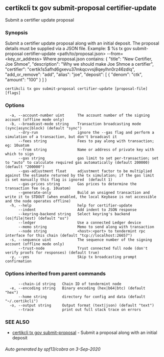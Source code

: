 ## certikcli tx gov submit-proposal certifier-update

Submit a certifier update proposal

### Synopsis

Submit a certifier update proposal along with an initial deposit.
The proposal details must be supplied via a JSON file.
Example:
$ %s tx gov submit-proposal certifier-update <path/to/proposal.json> --from=<key_or_address>
Where proposal.json contains:
{
  "title": "New Certifier, Joe Shmoe",
  "description": "Why we should make Joe Shmoe a certifier",
  "certifier": "certik1s5afhd6gxevu37mkqcvvsj8qeylhn0rz46zdlq",
  "add_or_remove": "add",
  "alias": "joe",
  "deposit": [
    {
      "denom": "ctk",
      "amount": "100"
    }
  ]
}

```
certikcli tx gov submit-proposal certifier-update [proposal-file] [flags]
```

### Options

```
  -a, --account-number uint      The account number of the signing account (offline mode only)
  -b, --broadcast-mode string    Transaction broadcasting mode (sync|async|block) (default "sync")
      --dry-run                  ignore the --gas flag and perform a simulation of a transaction, but don't broadcast it
      --fees string              Fees to pay along with transaction; eg: 10uatom
      --from string              Name or address of private key with which to sign
      --gas string               gas limit to set per-transaction; set to "auto" to calculate required gas automatically (default 200000) (default "200000")
      --gas-adjustment float     adjustment factor to be multiplied against the estimate returned by the tx simulation; if the gas limit is set manually this flag is ignored  (default 1)
      --gas-prices string        Gas prices to determine the transaction fee (e.g. 10uatom)
      --generate-only            Build an unsigned transaction and write it to STDOUT (when enabled, the local Keybase is not accessible and the node operates offline)
  -h, --help                     help for certifier-update
      --indent                   Add indent to JSON response
      --keyring-backend string   Select keyring's backend (os|file|test) (default "os")
      --ledger                   Use a connected Ledger device
      --memo string              Memo to send along with transaction
      --node string              <host>:<port> to tendermint rpc interface for this chain (default "tcp://localhost:26657")
  -s, --sequence uint            The sequence number of the signing account (offline mode only)
      --trust-node               Trust connected full node (don't verify proofs for responses) (default true)
  -y, --yes                      Skip tx broadcasting prompt confirmation
```

### Options inherited from parent commands

```
      --chain-id string   Chain ID of tendermint node
  -e, --encoding string   Binary encoding (hex|b64|btc) (default "hex")
      --home string       directory for config and data (default "~/.certikcli")
  -o, --output string     Output format (text|json) (default "text")
      --trace             print out full stack trace on errors
```

### SEE ALSO

* [certikcli tx gov submit-proposal](certikcli_tx_gov_submit-proposal.md)	 - Submit a proposal along with an initial deposit

###### Auto generated by spf13/cobra on 3-Sep-2020
